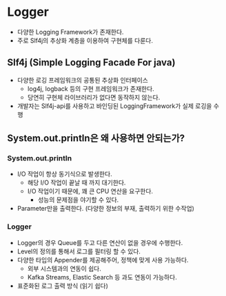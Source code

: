 # Logger
- 다양한 Logging Framework가 존재한다.
- 주로 Slf4j의 추상화 계층을 이용하여 구현체를 다룬다.

## Slf4j (Simple Logging Facade For java)
- 다양한 로깅 프레임워크의 공통된 추상화 인터페이스
  - log4j, logback 등의 구현 프레임워크가 존재한다.
  - 당연히 구현체 라이브러리가 없다면 동작하지 않는다.
- 개발자는 Slf4j-api를 사용하고 바인딩된 LoggingFramework가 실제 로깅을 수행

## System.out.println은 왜 사용하면 안되는가?

### System.out.println
- I/O 작업이 항상 동기식으로 발생한다.
  - 해당 I/O 작업이 끝날 때 까지 대기한다.
  - I/O 작업이기 때문에, 꽤 큰 CPU 연산을 요구한다.
      - 성능의 문제점을 야기할 수 있다.
- Parameter만을 출력한다. (다양한 정보의 부재, 출력하기 위한 수작업)

### Logger
- Logger의 경우 Queue를 두고 다른 연산이 없을 경우에 수행한다.
- Level의 정의를 통해서 로그를 필터링 할 수 있다.
- 다양한 타입의 Appender를 제공해주어, 정책에 맞게 사용 가능하다.
  - 외부 시스템과의 연동이 쉽다.
  - Kafka Streams, Elastic Search 등 과도 연동이 가능하다.
- 표준화된 로그 출력 방식 (읽기 쉽다)